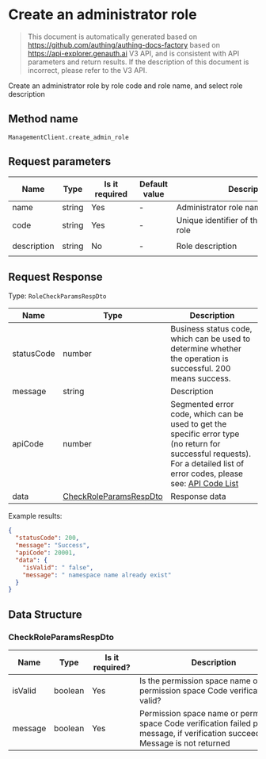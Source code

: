 # Create an administrator role

<!--
Warning ⚠️:
Do not modify this document directly,
https://github.com/Authing/authing-docs-factory
Use this project to generate
-->

<LastUpdated />

> This document is automatically generated based on https://github.com/authing/authing-docs-factory based on https://api-explorer.genauth.ai V3 API, and is consistent with API parameters and return results. If the description of this document is incorrect, please refer to the V3 API.

Create an administrator role by role code and role name, and select role description

## Method name

`ManagementClient.create_admin_role`

## Request parameters

| Name        | Type   | <div style="width:80px">Is it required</div> | <div style="width:60px">Default value</div> | <div style="width:300px">Description</div>  | <div style="width:200px">Sample value</div> |
| ----------- | ------ | -------------------------------------------- | ------------------------------------------- | ------------------------------------------- | ------------------------------------------- |
| name        | string | Yes                                          | -                                           | Administrator role name                     | `manager`                                   |
| code        | string | Yes                                          | -                                           | Unique identifier of the administrator role | `manager`                                   |
| description | string | No                                           | -                                           | Role description                            | `this is role manager description`          |

## Request Response

Type: `RoleCheckParamsRespDto`

| Name       | Type                                                         | Description                                                                                                                                                                                                                                                                                                                                        |
| ---------- | ------------------------------------------------------------ | -------------------------------------------------------------------------------------------------------------------------------------------------------------------------------------------------------------------------------------------------------------------------------------------------------------------------------------------------- |
| statusCode | number                                                       | Business status code, which can be used to determine whether the operation is successful. 200 means success.                                                                                                                                                                                                                                       |
| message    | string                                                       | Description                                                                                                                                                                                                                                                                                                                                        |
| apiCode    | number                                                       | Segmented error code, which can be used to get the specific error type (no return for successful requests). For a detailed list of error codes, please see: [API Code List](https://api-explorer.genauth.ai/?tag=group/%E5%BC%80%E5%8F%91%E5%87%86%E5%A4%87#tag/%E5%BC%80%E5%8F%91%E5%87%86%E5%A4%87/%E9%94%99%E8%AF%AF%E5%A4%84%E7%90%86/apiCode) |
| data       | <a href="#CheckRoleParamsRespDto">CheckRoleParamsRespDto</a> | Response data                                                                                                                                                                                                                                                                                                                                      |

Example results:

```json
{
  "statusCode": 200,
  "message": "Success",
  "apiCode": 20001,
  "data": {
    "isValid": " false",
    "message": " namespace name already exist"
  }
}
```

## Data Structure

### <a id="CheckRoleParamsRespDto"></a> CheckRoleParamsRespDto

| Name    | Type    | <div style="width:80px">Is it required?</div> | <div style="width:300px">Description</div>                                                                                           | <div style="width:200px">Sample value</div> |
| ------- | ------- | --------------------------------------------- | ------------------------------------------------------------------------------------------------------------------------------------ | ------------------------------------------- |
| isValid | boolean | Yes                                           | Is the permission space name or permission space Code verification valid?                                                            | ` false`                                    |
| message | boolean | Yes                                           | Permission space name or permission space Code verification failed prompt message, if verification succeeds, Message is not returned | ` namespace name already exist`             |
